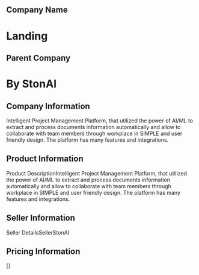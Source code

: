 
## Company Name
# Landing

## Parent Company
# By StonAI

## Company Information
Intelligent Project Management Platform, that utilized the power of AI/ML to extract and process documents information automatically and allow to collaborate with team members through workplace in SIMPLE and user friendly design. The platform has many features and integrations.

## Product Information
Product DescriptionIntelligent Project Management Platform, that utilized the power of AI/ML to extract and process documents information automatically and allow to collaborate with team members through workplace in SIMPLE and user friendly design. The platform has many features and integrations.

## Seller Information
Seller DetailsSellerStonAI

## Pricing Information
[]
